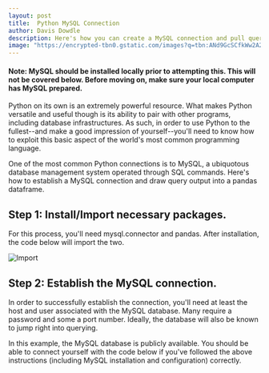 ```yaml
---
layout: post
title:  Python MySQL Connection
author: Davis Dowdle
description: Here's how you can create a MySQL connection and pull queries in Python.
image: "https://encrypted-tbn0.gstatic.com/images?q=tbn:ANd9GcSCfkWw2A2cc_wd__da3HxhRZOYTUBevkf0OA&usqp=CAU"
--- 
```


#### Note: MySQL should be installed locally prior to attempting this. This will not be covered below. Before moving on, make sure your local computer has MySQL prepared.

Python on its own is an extremely powerful resource. What makes Python versatile and useful though is its ability to pair with other programs, including database infrastructures. As such, in order to use Python to the fullest--and make a good impression of yourself--you'll need to know how to exploit this basic aspect of the world's most common programming language. 

One of the most common Python connections is to MySQL, a ubiquotous database management system operated through SQL commands. Here's how to establish a MySQL connection and draw query output into a pandas dataframe. 

## Step 1: Install/Import necessary packages.

For this process, you'll need mysql.connector and pandas. After installation, the code below will import the two.

![Import]({{site.url}}.{{site.baseurl}}/assets/images/blogpic1.png)

## Step 2: Establish the MySQL connection.

In order to successfully establish the connection, you'll need at least the host and user associated with the MySQL database. Many require a password and some a port number. Ideally, the database will also be known to jump right into querying.

In this example, the MySQL database is publicly available. You should be able to connect yourself with the code below if you've followed the above instructions (including MySQL installation and configuration) correctly.

